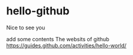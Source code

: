 # hello-github
Nice to see you

add some contents
The websits of github
https://guides.github.com/activities/hello-world/
